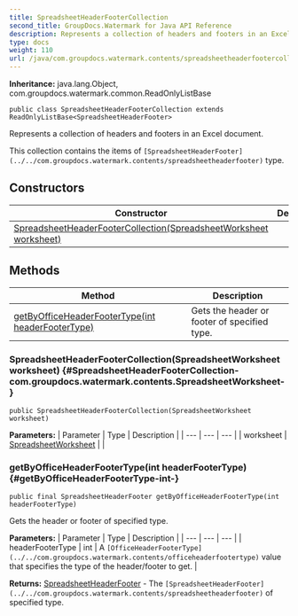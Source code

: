 ```yaml
---
title: SpreadsheetHeaderFooterCollection
second_title: GroupDocs.Watermark for Java API Reference
description: Represents a collection of headers and footers in an Excel document.
type: docs
weight: 110
url: /java/com.groupdocs.watermark.contents/spreadsheetheaderfootercollection/
---
```

**Inheritance:**
java.lang.Object, com.groupdocs.watermark.common.ReadOnlyListBase
```
public class SpreadsheetHeaderFooterCollection extends ReadOnlyListBase<SpreadsheetHeaderFooter>
```

Represents a collection of headers and footers in an Excel document.

This collection contains the items of `[SpreadsheetHeaderFooter](../../com.groupdocs.watermark.contents/spreadsheetheaderfooter)` type.
## Constructors

| Constructor | Description |
| --- | --- |
| [SpreadsheetHeaderFooterCollection(SpreadsheetWorksheet worksheet)](#SpreadsheetHeaderFooterCollection-com.groupdocs.watermark.contents.SpreadsheetWorksheet-) |  |
## Methods

| Method | Description |
| --- | --- |
| [getByOfficeHeaderFooterType(int headerFooterType)](#getByOfficeHeaderFooterType-int-) | Gets the header or footer of specified type. |
### SpreadsheetHeaderFooterCollection(SpreadsheetWorksheet worksheet) {#SpreadsheetHeaderFooterCollection-com.groupdocs.watermark.contents.SpreadsheetWorksheet-}
```
public SpreadsheetHeaderFooterCollection(SpreadsheetWorksheet worksheet)
```




**Parameters:**
| Parameter | Type | Description |
| --- | --- | --- |
| worksheet | [SpreadsheetWorksheet](../../com.groupdocs.watermark.contents/spreadsheetworksheet) |  |

### getByOfficeHeaderFooterType(int headerFooterType) {#getByOfficeHeaderFooterType-int-}
```
public final SpreadsheetHeaderFooter getByOfficeHeaderFooterType(int headerFooterType)
```


Gets the header or footer of specified type.

**Parameters:**
| Parameter | Type | Description |
| --- | --- | --- |
| headerFooterType | int | A `[OfficeHeaderFooterType](../../com.groupdocs.watermark.contents/officeheaderfootertype)` value that specifies the type of the header/footer to get. |

**Returns:**
[SpreadsheetHeaderFooter](../../com.groupdocs.watermark.contents/spreadsheetheaderfooter) - The `[SpreadsheetHeaderFooter](../../com.groupdocs.watermark.contents/spreadsheetheaderfooter)` of specified type.
